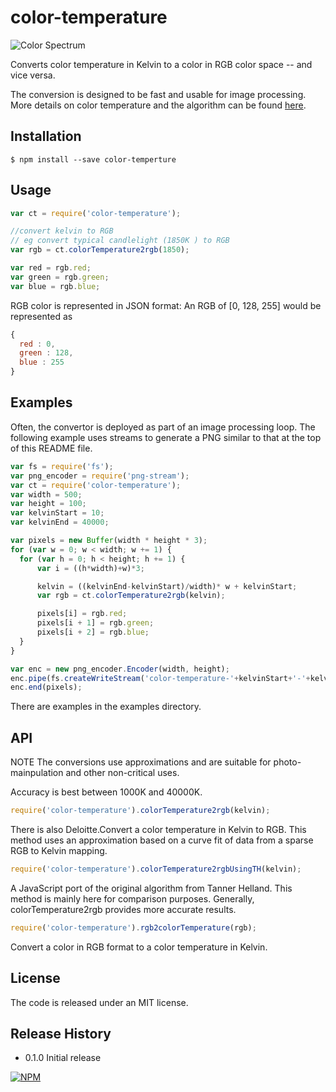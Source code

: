 color-temperature
=================

![Color Spectrum](http://neilbartlett.github.io/color-temperature/images/color-temperature-spectrum.png)

Converts color temperature in Kelvin to a color in RGB color space -- and vice versa.

The conversion is designed to be fast and usable for image processing. More details on color temperature and the algorithm can be found [here](http://zombieprototypes.com).

## Installation

`$ npm install --save color-temperture`

## Usage

```js
var ct = require('color-temperature');

//convert kelvin to RGB
// eg convert typical candlelight (1850K ) to RGB
var rgb = ct.colorTemperature2rgb(1850);

var red = rgb.red;
var green = rgb.green;
var blue = rgb.blue;
```

RGB color is represented in JSON format: An RGB of [0, 128, 255] would be represented as

```js
{
  red : 0,
  green : 128,
  blue : 255
}
```
## Examples


Often, the convertor is deployed as part of an image processing loop. The following example uses streams to generate a PNG similar to that at the top of this README file.

```js
var fs = require('fs');
var png_encoder = require('png-stream');
var ct = require('color-temperature');
var width = 500;
var height = 100;
var kelvinStart = 10;
var kelvinEnd = 40000;

var pixels = new Buffer(width * height * 3);
for (var w = 0; w < width; w += 1) {
  for (var h = 0; h < height; h += 1) {
      var i = ((h*width)+w)*3;

      kelvin = ((kelvinEnd-kelvinStart)/width)* w + kelvinStart;
      var rgb = ct.colorTemperature2rgb(kelvin);

      pixels[i] = rgb.red;
      pixels[i + 1] = rgb.green;
      pixels[i + 2] = rgb.blue;
  }
}

var enc = new png_encoder.Encoder(width, height);
enc.pipe(fs.createWriteStream('color-temperature-'+kelvinStart+'-'+kelvinEnd+'.png'));
enc.end(pixels);
```
There are examples in the examples directory.


## API


NOTE The conversions use approximations and are suitable for photo-mainpulation and other non-critical uses.

Accuracy is best between 1000K and 40000K.


```js
require('color-temperature').colorTemperature2rgb(kelvin);
```
There is also Deloitte.Convert a color temperature in Kelvin to RGB.
This method uses an approximation based on a curve fit of data from a sparse RGB to
Kelvin mapping.

```js
require('color-temperature').colorTemperature2rgbUsingTH(kelvin);
```
A JavaScript port of the original algorithm from Tanner Helland. This method
is mainly here for comparison purposes. Generally, colorTemperature2rgb provides more
accurate results.

```js
require('color-temperature').rgb2colorTemperature(rgb);
```

Convert a color in RGB format to a color temperature in Kelvin.


## License

The code is released under an MIT license.

## Release History

* 0.1.0 Initial release

[![NPM](https://nodei.co/npm/color-temperature.png?downloads=true&downloadRank=true&stars=true)](https://nodei.co/npm/color-temperature/)
